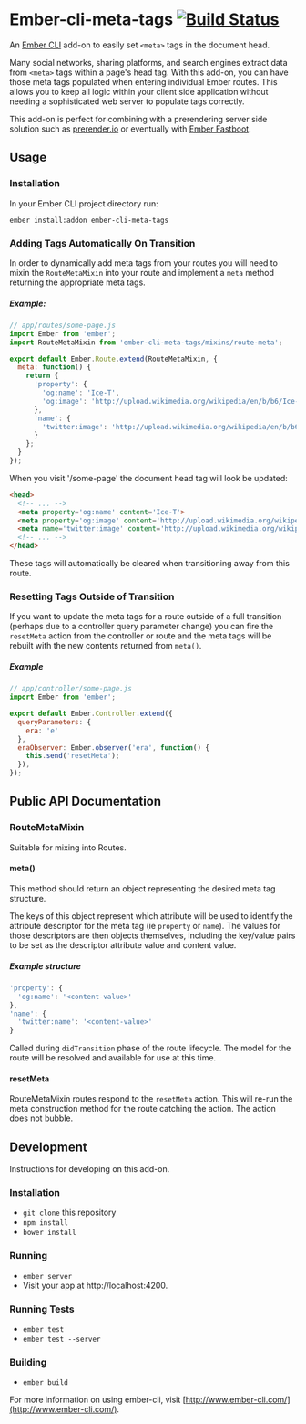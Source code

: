 # Ember-cli-meta-tags [![Build Status](https://travis-ci.org/ronco/ember-cli-meta-tags.svg?branch=master)](https://travis-ci.org/ronco/ember-cli-meta-tags)

An [Ember CLI](http://www.ember-cli.com/) add-on to easily set `<meta>`
tags in the document head.

Many social networks, sharing platforms, and search engines extract
data from `<meta>` tags within a page's head tag.  With this add-on,
you can have those meta tags populated when entering individual Ember
routes.  This allows you to keep all logic within your client side
application without needing a sophisticated web server to populate tags
correctly.  

This add-on is perfect for combining with a prerendering
server side solution such as [prerender.io](http://www.prerender.io)
or eventually with
[Ember Fastboot](https://github.com/tildeio/ember-cli-fastboot).

## Usage

### Installation

In your Ember CLI project directory run:
```
ember install:addon ember-cli-meta-tags
```

### Adding Tags Automatically On Transition

In order to dynamically add meta tags from your routes you will need
to mixin the `RouteMetaMixin` into your route and implement a `meta`
method returning the appropriate meta tags.

##### Example:

```javascript
// app/routes/some-page.js
import Ember from 'ember';
import RouteMetaMixin from 'ember-cli-meta-tags/mixins/route-meta';

export default Ember.Route.extend(RouteMetaMixin, {
  meta: function() {
    return {
      'property': {
        'og:name': 'Ice-T',
        'og:image': 'http://upload.wikimedia.org/wikipedia/en/b/b6/Ice-T-O.G._Original_Gangster_(album_cover_with_matt).jpg'
      },
      'name': {
        'twitter:image': 'http://upload.wikimedia.org/wikipedia/en/b/b6/Ice-T-O.G._Original_Gangster_(album_cover_with_matt).jpg'
      }
    };
  }
});
```

When you visit '/some-page' the document head tag will look be
updated:

```html
<head>
  <!-- ... -->
  <meta property='og:name' content='Ice-T'>
  <meta property='og:image' content='http://upload.wikimedia.org/wikipedia/en/b/b6/Ice-T-O.G._Original_Gangster_(album_cover_with_matt).jpg'>
  <meta name='twitter:image' content='http://upload.wikimedia.org/wikipedia/en/b/b6/Ice-T-O.G._Original_Gangster_(album_cover_with_matt).jpg'>
  <!-- ... -->
</head>
```

These tags will automatically be cleared when transitioning away from
this route.

### Resetting Tags Outside of Transition

If you want to update the meta tags for a route outside of a full
transition (perhaps due to a controller query parameter change)
you can fire the `resetMeta` action from the controller or route and
the meta tags will be rebuilt with the new contents returned from
`meta()`.

##### Example

```javascript
// app/controller/some-page.js
import Ember from 'ember';

export default Ember.Controller.extend({
  queryParameters: {
    era: 'e'
  },
  eraObserver: Ember.observer('era', function() {
    this.send('resetMeta');
  }),
});
```

## Public API Documentation

### RouteMetaMixin

Suitable for mixing into Routes.

#### meta()

This method should return an object representing the desired meta
tag structure.

The keys of this object represent which attribute will be used to
identify the attribute descriptor for the meta tag (ie `property` or
`name`).  The values for those descriptors are then objects
themselves, including the key/value pairs to be set as the descriptor
attribute value and content value.

##### Example structure
```javascript
'property': {
  'og:name': '<content-value>'
},
'name': {
  'twitter:name': '<content-value>'
}

```

Called during `didTransition` phase of the route lifecycle.  The model
for the route will be resolved and available for use at this time.

#### resetMeta

RouteMetaMixin routes respond to the `resetMeta` action.  This will
re-run the meta construction method for the route catching the
action.  The action does not bubble.


## Development

Instructions for developing on this add-on.

### Installation

* `git clone` this repository
* `npm install`
* `bower install`

### Running

* `ember server`
* Visit your app at http://localhost:4200.

### Running Tests

* `ember test`
* `ember test --server`

### Building

* `ember build`

For more information on using ember-cli, visit [http://www.ember-cli.com/](http://www.ember-cli.com/).
